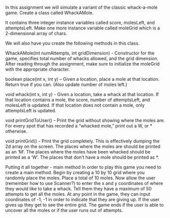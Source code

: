 
In this assignment we will simulate a variant of the classic whack-a-mole game.
Create a class called WhackAMole.

It contains three integer instance variables called score, molesLeft, and attemptsLeft. Make one more instance variable called moleGrid which is a 2-dimensional array of chars.


We will also have you create the following methods in this class.


WhackAMole(int numAttempts, int gridDimension) - Constructor for the game, specifies total number of whacks allowed, and the grid dimension. After reading through the assignment, make sure to initialize the moleGrid with the appropriate character.


boolean place(int x, int y) – Given a location, place a mole at that location. Return true if you can. (Also update number of moles left.)


void whack(int x, int y) -  Given a location, take a whack at that location. If that location contains a mole, the score, number of attemptsLeft, and molesLeft is updated. If that location does not contain a mole, only attemptsLeft is updated.


void printGridToUser() – Print the grid without showing where the moles are. For every spot that has recorded a “whacked mole,” print out a W, or * otherwise.


void printGrid() -  Print the grid completely. This is effectively dumping the 2d array on the screen. The places where the moles are should be printed as an ‘M’. The places where the moles have been whacked should be printed as a ‘W’. The places that don’t have a mole should be printed as *.


Putting it all together - main method
In order to play this game you need to create a main method.
Begin by creating a 10 by 10 grid where you randomly place the moles. Place a total of 10 moles.
Now allow the user (remember how to use Scanner?) to enter the x and y coordinates of where they would like to take a whack. Tell them they have a maximum of 50 attempts to get all the moles.
At any point in the game, they can input coordinates of -1, -1 in order to indicate that they are giving up. If the user gives up they get to see the entire grid.
The game ends if the user is able to uncover all the moles or if the user runs out of attempts.